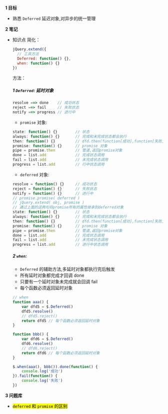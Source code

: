 **1 目标**
* 熟悉 `Deferred` 延迟对象,对异步的统一管理

**2 笔记**
* 知识点
  简化：
    ```js
    jQuery,extend({
      // 工具方法
      Deferred: function() {},
      when: function() {}
    })
    ```  

  方法：
    ##### 1 `Deferred`: 延时对象   

    ```js
    resolve ==> done    // 成功状态
    reject ==> fail     // 失败状态
    notify ==> progress // 进行中 
    ```
    * `promise` 对象:  
    ```js
    state: function() {}        // 状态
    always: function() {}       // 完成和未完成状态都会执行
    then: function() {}         // dfd.then(function[成功],function[失败],function[进度])
    promise: function() {}      // promise 对象
    pipe = promise.then         // 管道,返回promise对象
    done = list.add             // 完成状态调用
    fail = list.add             // 未完成状态调用
    progress = list.add         // 行中状态调用 
    ```

    * `deferred` 对象:    
    ```js
    resolve = function() {}     // 成功状态
    reject = function() {}      // 失败状态
    notify = function() {}      // 进行中
    // promise.promise( deferred )
    // jQuery.extend( obj, promise )
    // 通过上面的这两句将promise所有的属性继承到deferred对象
    state: function() {}        // 状态
    always: function() {}       // 完成和未完成状态都会执行
    then: function() {}         // dfd.then(function[成功],function[失败],function[进度])
    promise: function() {}      // promise 对象
    pipe = promise.then         // 管道,返回promise对象
    done = list.add             // 完成状态调用
    fail = list.add             // 未完成状态调用
    progress = list.add         // 进行中状态调用
    ```   

    ##### 2 `when`: 
    * `Deferred` 的辅助方法,多延时对象都执行完后触发
    * 所有延时对象都完成才回调 done
    * 只要有一个延时对象未完成就会回调 fail
    * 每个函数必须返回延时对象
    
    ```js
    // when
    function aaa() {
        var dfd5 = $.Deferred()
        dfd5.resolve()
        // dfd5.reject()
        return dfd5 // 每个函数必须返回延时对象
    }

    function bbb() {
        var dfd6 = $.Deferred()
        dfd6.resolve()
        // dfd6.reject()
        return dfd6 // 每个函数必须返回延时对象
    }

    $.when(aaa(), bbb()).done(function() {
        console.log('成功')
    }).fail(function() {
        console.log('失败')
    })
    ```

**3 问题库**
* <mark>`deferred` 和 `promise` 的区别</mark>  

